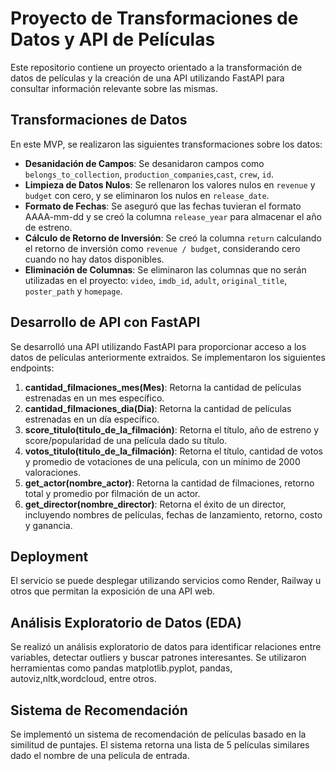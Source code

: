 # Proyecto de Transformaciones de Datos y API de Películas

Este repositorio contiene un proyecto orientado a la transformación de datos de películas y la creación de una API utilizando FastAPI para consultar información relevante sobre las mismas.

## Transformaciones de Datos

En este MVP, se realizaron las siguientes transformaciones sobre los datos:

- **Desanidación de Campos**: Se desanidaron campos como `belongs_to_collection`, `production_companies`,`cast`,	`crew`,	`id`.
- **Limpieza de Datos Nulos**: Se rellenaron los valores nulos en `revenue` y `budget` con cero, y se eliminaron los nulos en `release_date`.
- **Formato de Fechas**: Se aseguró que las fechas tuvieran el formato AAAA-mm-dd y se creó la columna `release_year` para almacenar el año de estreno.
- **Cálculo de Retorno de Inversión**: Se creó la columna `return` calculando el retorno de inversión como `revenue / budget`, considerando cero cuando no hay datos disponibles.
- **Eliminación de Columnas**: Se eliminaron las columnas que no serán utilizadas en el proyecto: `video`, `imdb_id`, `adult`, `original_title`, `poster_path` y `homepage`.

## Desarrollo de API con FastAPI

Se desarrolló una API utilizando FastAPI para proporcionar acceso a los datos de películas anteriormente extraidos. Se implementaron los siguientes endpoints:

1. **cantidad_filmaciones_mes(Mes)**: Retorna la cantidad de películas estrenadas en un mes específico.
2. **cantidad_filmaciones_dia(Dia)**: Retorna la cantidad de películas estrenadas en un día específico.
3. **score_titulo(titulo_de_la_filmación)**: Retorna el título, año de estreno y score/popularidad de una película dado su título.
4. **votos_titulo(titulo_de_la_filmación)**: Retorna el título, cantidad de votos y promedio de votaciones de una película, con un mínimo de 2000 valoraciones.
5. **get_actor(nombre_actor)**: Retorna la cantidad de filmaciones, retorno total y promedio por filmación de un actor.
6. **get_director(nombre_director)**: Retorna el éxito de un director, incluyendo nombres de películas, fechas de lanzamiento, retorno, costo y ganancia.

## Deployment

El servicio se puede desplegar utilizando servicios como Render, Railway u otros que permitan la exposición de una API web.

## Análisis Exploratorio de Datos (EDA)

Se realizó un análisis exploratorio de datos para identificar relaciones entre variables, detectar outliers y buscar patrones interesantes. Se utilizaron herramientas como pandas matplotlib.pyplot, pandas, autoviz,nltk,wordcloud, entre otros.

## Sistema de Recomendación

Se implementó un sistema de recomendación de películas basado en la similitud de puntajes. El sistema retorna una lista de 5 películas similares dado el nombre de una película de entrada.
